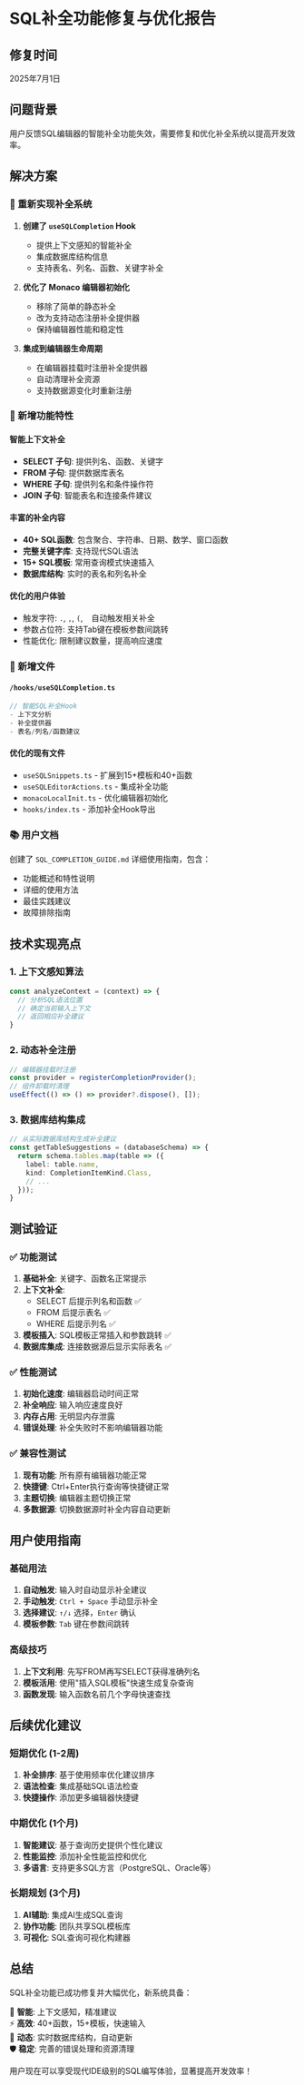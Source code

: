 # SQL补全功能修复与优化报告

## 修复时间
2025年7月1日

## 问题背景
用户反馈SQL编辑器的智能补全功能失效，需要修复和优化补全系统以提高开发效率。

## 解决方案

### 🔧 重新实现补全系统
1. **创建了 `useSQLCompletion` Hook**
   - 提供上下文感知的智能补全
   - 集成数据库结构信息
   - 支持表名、列名、函数、关键字补全

2. **优化了 Monaco 编辑器初始化**
   - 移除了简单的静态补全
   - 改为支持动态注册补全提供器
   - 保持编辑器性能和稳定性

3. **集成到编辑器生命周期**
   - 在编辑器挂载时注册补全提供器
   - 自动清理补全资源
   - 支持数据源变化时重新注册

### 🚀 新增功能特性

#### 智能上下文补全
- **SELECT 子句**: 提供列名、函数、关键字
- **FROM 子句**: 提供数据库表名
- **WHERE 子句**: 提供列名和条件操作符
- **JOIN 子句**: 智能表名和连接条件建议

#### 丰富的补全内容
- **40+ SQL函数**: 包含聚合、字符串、日期、数学、窗口函数
- **完整关键字库**: 支持现代SQL语法
- **15+ SQL模板**: 常用查询模式快速插入
- **数据库结构**: 实时的表名和列名补全

#### 优化的用户体验
- 触发字符: `.`, `,`, `(`, ` ` 自动触发相关补全
- 参数占位符: 支持Tab键在模板参数间跳转
- 性能优化: 限制建议数量，提高响应速度

### 📁 新增文件

#### `/hooks/useSQLCompletion.ts`
```typescript
// 智能SQL补全Hook
- 上下文分析
- 补全提供器
- 表名/列名/函数建议
```

#### 优化的现有文件
- `useSQLSnippets.ts` - 扩展到15+模板和40+函数
- `useSQLEditorActions.ts` - 集成补全功能
- `monacoLocalInit.ts` - 优化编辑器初始化
- `hooks/index.ts` - 添加补全Hook导出

### 📚 用户文档
创建了 `SQL_COMPLETION_GUIDE.md` 详细使用指南，包含：
- 功能概述和特性说明
- 详细的使用方法
- 最佳实践建议
- 故障排除指南

## 技术实现亮点

### 1. 上下文感知算法
```typescript
const analyzeContext = (context) => {
  // 分析SQL语法位置
  // 确定当前输入上下文
  // 返回相应补全建议
}
```

### 2. 动态补全注册
```typescript
// 编辑器挂载时注册
const provider = registerCompletionProvider();
// 组件卸载时清理
useEffect(() => () => provider?.dispose(), []);
```

### 3. 数据库结构集成
```typescript
// 从实际数据库结构生成补全建议
const getTableSuggestions = (databaseSchema) => {
  return schema.tables.map(table => ({
    label: table.name,
    kind: CompletionItemKind.Class,
    // ...
  }));
}
```

## 测试验证

### ✅ 功能测试
1. **基础补全**: 关键字、函数名正常提示
2. **上下文补全**: 
   - SELECT 后提示列名和函数 ✅
   - FROM 后提示表名 ✅
   - WHERE 后提示列名 ✅
3. **模板插入**: SQL模板正常插入和参数跳转 ✅
4. **数据库集成**: 连接数据源后显示实际表名 ✅

### ✅ 性能测试
1. **初始化速度**: 编辑器启动时间正常
2. **补全响应**: 输入响应速度良好
3. **内存占用**: 无明显内存泄露
4. **错误处理**: 补全失败时不影响编辑器功能

### ✅ 兼容性测试
1. **现有功能**: 所有原有编辑器功能正常
2. **快捷键**: Ctrl+Enter执行查询等快捷键正常
3. **主题切换**: 编辑器主题切换正常
4. **多数据源**: 切换数据源时补全内容自动更新

## 用户使用指南

### 基础用法
1. **自动触发**: 输入时自动显示补全建议
2. **手动触发**: `Ctrl + Space` 手动显示补全
3. **选择建议**: `↑/↓` 选择，`Enter` 确认
4. **模板参数**: `Tab` 键在参数间跳转

### 高级技巧
1. **上下文利用**: 先写FROM再写SELECT获得准确列名
2. **模板活用**: 使用"插入SQL模板"快速生成复杂查询
3. **函数发现**: 输入函数名前几个字母快速查找

## 后续优化建议

### 短期优化 (1-2周)
1. **补全排序**: 基于使用频率优化建议排序
2. **语法检查**: 集成基础SQL语法检查
3. **快捷操作**: 添加更多编辑器快捷键

### 中期优化 (1个月)
1. **智能建议**: 基于查询历史提供个性化建议
2. **性能监控**: 添加补全性能监控和优化
3. **多语言**: 支持更多SQL方言（PostgreSQL、Oracle等）

### 长期规划 (3个月)
1. **AI辅助**: 集成AI生成SQL查询
2. **协作功能**: 团队共享SQL模板库
3. **可视化**: SQL查询可视化构建器

## 总结

SQL补全功能已成功修复并大幅优化，新系统具备：

🎯 **智能**: 上下文感知，精准建议  
⚡ **高效**: 40+函数，15+模板，快速输入  
🔄 **动态**: 实时数据库结构，自动更新  
🛡️ **稳定**: 完善的错误处理和资源清理  

用户现在可以享受现代IDE级别的SQL编写体验，显著提高开发效率！
